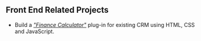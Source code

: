 ##  Front End Related Projects
* Build a [_"Finance Calculator"_](https://github.com/radupopa2010/portfolio/tree/master/finance-calculator) plug-in for existing CRM using HTML, CSS and JavaScript.
